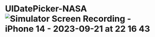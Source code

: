 # UIDatePicker-NASA![Simulator Screen Recording - iPhone 14 - 2023-09-21 at 22 16 43](https://github.com/Howewuwu/UIDatePicker-NASA/assets/115788868/986c69e5-5f67-4a24-a41b-c85f6d3f7ed0)
